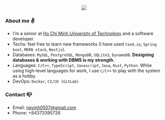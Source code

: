 
 <div align=center>
  <img src="https://github-readme-stats.vercel.app/api?username=phucvinh57&show_icons=true&count_private=true" />
 </div>


### About me :v:
- I'm a senior at [Ho Chi Minh University of Technology](https://hcmut.edu.vn/) and a software developer.
- Techs: feel free to learn new frameworks (I have used `tsed.io`, `Spring boot`, `MERN stack`, `Nestjs`).
- Databases: `MySQL`, `PostgreSQL`, `MongoDB`, `SQLite3`, `DynamoDB`. **Designing databases & working with DBMS is my strength**.
- Languages: `C/C++`, `TypeScript`, `Javascript`, `Java`, `Rust`, `Python`. While using high-level languages for work, I use `C/C++` to play with the system as a hobby.
- DevOps: `Docker`, `CI/CD (GitLab)`
### Contact :mailbox_closed:
- Email: npvinh0507@gmail.com
- Phone: +84373395726
